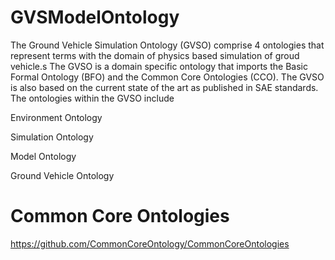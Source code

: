 # GVSModelOntology
The Ground Vehicle Simulation Ontology (GVSO) comprise 4 ontologies that represent terms with the domain of physics based simulation of groud vehicle.s The GVSO is a domain specific ontology that imports the Basic Formal Ontology (BFO) and the Common Core Ontologies (CCO). The GVSO is also based on the current state of the art as published in SAE standards. The ontologies within the GVSO include

Environment Ontology

Simulation Ontology

Model Ontology

Ground Vehicle Ontology


# Common Core Ontologies
https://github.com/CommonCoreOntology/CommonCoreOntologies

